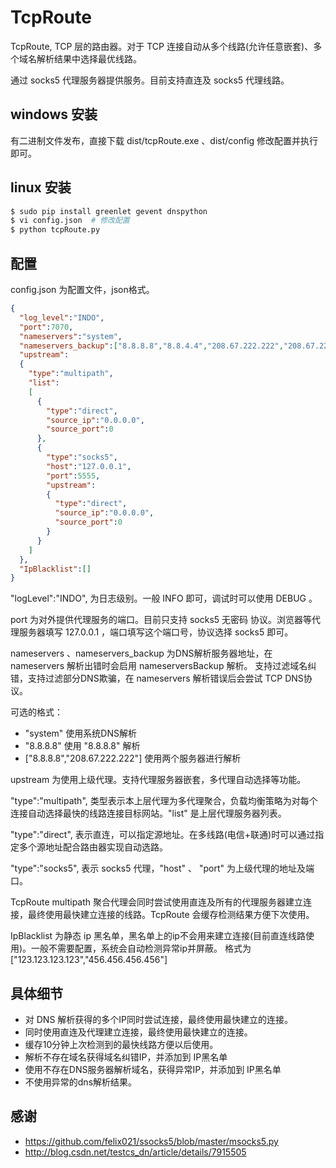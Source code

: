 # TcpRoute

TcpRoute, TCP 层的路由器。对于 TCP 连接自动从多个线路(允许任意嵌套)、多个域名解析结果中选择最优线路。

通过 socks5 代理服务器提供服务。目前支持直连及 socks5 代理线路。


## windows 安装

有二进制文件发布，直接下载 dist/tcpRoute.exe 、dist/config 修改配置并执行即可。

## linux 安装

```bash
$ sudo pip install greenlet gevent dnspython
$ vi config.json  # 修改配置
$ python tcpRoute.py
```

## 配置

config.json 为配置文件，json格式。

```json
{
  "log_level":"INDO",
  "port":7070,
  "nameservers":"system",
  "nameservers_backup":["8.8.8.8","8.8.4.4","208.67.222.222","208.67.220.220"],
  "upstream":
  {
    "type":"multipath",
    "list":
    [
      {
        "type":"direct",
        "source_ip":"0.0.0.0",
        "source_port":0
      },
      {
        "type":"socks5",
        "host":"127.0.0.1",
        "port":5555,
        "upstream":
        {
          "type":"direct",
          "source_ip":"0.0.0.0",
          "source_port":0
        }
      }
    ]
  },
  "IpBlacklist":[]
}
```
"logLevel":"INDO", 为日志级别。一般 INFO 即可，调试时可以使用 DEBUG 。

port 为对外提供代理服务的端口。目前只支持 socks5 无密码 协议。浏览器等代理服务器填写 127.0.0.1 ，端口填写这个端口号，协议选择 socks5 即可。

nameservers 、nameservers_backup 为DNS解析服务器地址，在 nameservers 解析出错时会启用 nameserversBackup 解析。
支持过滤域名纠错，支持过滤部分DNS欺骗，在 nameservers 解析错误后会尝试 TCP DNS协议。

可选的格式：
* "system"   使用系统DNS解析
* "8.8.8.8"  使用 "8.8.8.8" 解析
* ["8.8.8.8","208.67.222.222"]   使用两个服务器进行解析

upstream 为使用上级代理。支持代理服务器嵌套，多代理自动选择等功能。

"type":"multipath", 类型表示本上层代理为多代理聚合，负载均衡策略为对每个连接自动选择最快的线路连接目标网站。"list" 是上层代理服务器列表。

"type":"direct", 表示直连，可以指定源地址。在多线路(电信+联通)时可以通过指定多个源地址配合路由器实现自动选路。

"type":"socks5", 表示 socks5 代理，"host" 、 "port" 为上级代理的地址及端口。

TcpRoute multipath 聚合代理会同时尝试使用直连及所有的代理服务器建立连接，最终使用最快建立连接的线路。TcpRoute 会缓存检测结果方便下次使用。

IpBlacklist 为静态 ip 黑名单，黑名单上的ip不会用来建立连接(目前直连线路使用)。一般不需要配置，系统会自动检测异常ip并屏蔽。
格式为["123.123.123.123","456.456.456.456"]



## 具体细节
* 对 DNS 解析获得的多个IP同时尝试连接，最终使用最快建立的连接。
* 同时使用直连及代理建立连接，最终使用最快建立的连接。
* 缓存10分钟上次检测到的最快线路方便以后使用。
* 解析不存在域名获得域名纠错IP，并添加到 IP黑名单
* 使用不存在DNS服务器解析域名，获得异常IP，并添加到 IP黑名单
* 不使用异常的dns解析结果。

## 感谢

* https://github.com/felix021/ssocks5/blob/master/msocks5.py
* http://blog.csdn.net/testcs_dn/article/details/7915505
